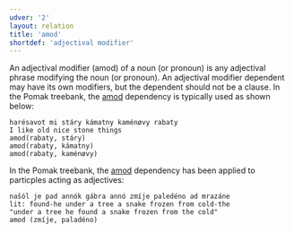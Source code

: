 ```yaml
---
udver: '2'
layout: relation
title: 'amod'
shortdef: 'adjectival modifier'
---
```


An adjectival modifier (amod) of a noun (or pronoun) is any adjectival phrase modifying the noun (or pronoun). 
An adjectival modifier dependent may have its own modifiers, but the dependent should not be a clause.
In the Pomak treebank, the [amod]() dependency is typically used as shown below:  

~~~ sdparse
harésavot mi stáry kámatny kaménøvy rabaty 
I like old nice stone things  
amod(rabaty, stáry)
amod(rabaty, kámatny)
amod(rabaty, kaménøvy)
~~~ 

In the Pomak treebank, the [amod]() dependency has been applied to particples acting as adjectives:

~~~ sdparse
našól je pad annók gábra annó zmíje paledéno ad mrazáne
lit: found-he under a tree a snake frozen from cold-the
"under a tree he found a snake frozen from the cold"
amod (zmíje, paladéno)
~~~ 
<!-- Interlanguage links updated Ne 5. května 2024, 18:20:42 CEST -->
